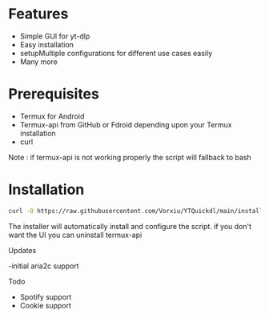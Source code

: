 # Features
- Simple GUI for yt-dlp 
- Easy installation
- setupMultiple configurations for different use cases easily 
- Many more

# Prerequisites

- Termux for Android 
- Termux-api from GitHub or Fdroid depending upon your Termux installation
- curl

Note : if termux-api is not working properly the script will fallback to bash
# Installation 

```bash
curl -O https://raw.githubusercontent.com/Vorxiu/YTQuickdl/main/installer.sh && chmod +x installer.sh && ./installer.sh
```
The installer will automatically install and configure the script.
if you don't want the UI you can uninstall termux-api

Updates

-initial aria2c support

Todo
- Spotify support
- Cookie support
